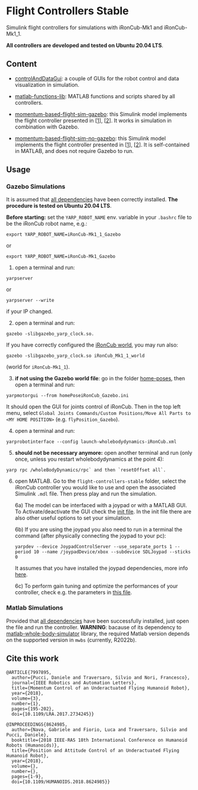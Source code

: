 # Flight Controllers Stable

Simulink flight controllers for simulations with iRonCub-Mk1 and iRonCub-Mk1_1. 

**All controllers are developed and tested on Ubuntu 20.04 LTS**.

## Content

- [controlAndDataGui](controlAndDataGui): a couple of GUIs for the robot control and data visualization in simulation.

- [matlab-functions-lib](matlab-functions-lib): MATLAB functions and scripts shared by all controllers.

- [momentum-based-flight-sim-gazebo](momentum-based-flight-sim-gazebo): this Simulink model implements the flight controller presented in [[1](https://ieeexplore.ieee.org/document/7997895)], [[2](https://ieeexplore.ieee.org/document/8624985)]. It works in simulation in combination with Gazebo. 

- [momentum-based-flight-sim-no-gazebo](momentum-based-flight-sim-no-gazebo): this Simulink model implements the flight controller presented in [[1](https://ieeexplore.ieee.org/document/7997895)], [[2](https://ieeexplore.ieee.org/document/8624985)]. It is self-contained in MATLAB, and does not require Gazebo to run. 

## Usage

### Gazebo Simulations

It is assumed that [all dependencies](../README.md#installation) have been correctly installed. **The procedure is tested on Ubuntu 20.04 LTS**.

**Before starting:** set the `YARP_ROBOT_NAME` env. variable in your `.bashrc` file to be the iRonCub robot name, e.g.:

```
export YARP_ROBOT_NAME=iRonCub-Mk1_1_Gazebo 
```
or
```
export YARP_ROBOT_NAME=iRonCub-Mk1_Gazebo
```

1) open a terminal and run:

  ```
  yarpserver
  ```
  or 
  ```
  yarpserver --write
  ```
  if your IP changed.

2) open a terminal and run:

  ```
  gazebo -slibgazebo_yarp_clock.so.
  ```
  If you have correctly configured the [iRonCub world](../models/worlds), you may run also:  
  ```
  gazebo -slibgazebo_yarp_clock.so iRonCub_Mk1_1_world 
  ```
  (world for `iRonCub-Mk1_1`).

3) **if not using the Gazebo world file**: go in the folder [home-poses](../models/home-poses), then open a terminal and run:
  ```
  yarpmotorgui --from homePoseiRonCub_Gazebo.ini
  ```
  It should open the GUI for joints control of iRonCub. Then in the top left menu, select `Global Joints Commands/Custom Positions/Move All Parts to <MY HOME POSITION>` (e.g. `flyPosition_Gazebo`).

4) open a terminal and run:
  ```
  yarprobotinterface --config launch-wholebodydynamics-iRonCub.xml
  ```
  
5) **should not be necessary anymore:** open another terminal and run (only once, unless you restart wholebodydynamics at the point 4): 
  ```
  yarp rpc /wholeBodyDynamics/rpc` and then `resetOffset all`.
  ```

6) open MATLAB. Go to the `flight-controllers-stable` folder, select the iRonCub controller you would like to use and open the associated Simulink `.mdl` file. Then press play and run the simulation.

   6a) The model can be interfaced with a joypad or with a MATLAB GUI. To Activate/deactivate the GUI check the [init file](momentum-based-flight-sim-gazebo/initMomentumBasedFlight.m#L52). In the init file there are also other useful options to set your simulation.

   6b) If you are using the joypad you also need to run in a terminal the command (after physically connecting the joypad to your pc):
   ```
   yarpdev --device JoypadControlServer --use_separate_ports 1 --period 10 --name /joypadDevice/xbox --subdevice SDLJoypad --sticks 0
   ```
   It assumes that you have installed the joypad dependencies, more info [here](https://github.com/robotology/walking-controllers#how-to-run-the-joypad-module).

   6c) To perform gain tuning and optimize the performances of your controller, check e.g. the parameters in [this file](momentum-based-flight-sim-gazebo/app/robots/iRonCub-Mk1_1_Gazebo/gainsAndParameters.m).

### Matlab Simulations

Provided that [all dependencies](../README.md#installation) have been successfully installed, just open the file []() and run the controller. **WARNING**: bacause of its dependency to [matlab-whole-body-simulator](https://github.com/ami-iit/matlab-whole-body-simulator) library, the required Matlab version depends on the supported version in `mwbs` (currently, R2022b).

## Cite this work

```
@ARTICLE{7997895,
  author={Pucci, Daniele and Traversaro, Silvio and Nori, Francesco},
  journal={IEEE Robotics and Automation Letters}, 
  title={Momentum Control of an Underactuated Flying Humanoid Robot}, 
  year={2018},
  volume={3},
  number={1},
  pages={195-202},
  doi={10.1109/LRA.2017.2734245}}

```

```
@INPROCEEDINGS{8624985,
  author={Nava, Gabriele and Fiorio, Luca and Traversaro, Silvio and Pucci, Daniele},
  booktitle={2018 IEEE-RAS 18th International Conference on Humanoid Robots (Humanoids)}, 
  title={Position and Attitude Control of an Underactuated Flying Humanoid Robot}, 
  year={2018},
  volume={},
  number={},
  pages={1-9},
  doi={10.1109/HUMANOIDS.2018.8624985}}

```
